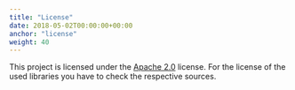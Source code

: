 ```yaml
---
title: "License"
date: 2018-05-02T00:00:00+00:00
anchor: "license"
weight: 40
---
```


This project is licensed under the [Apache 2.0](https://github.com/owncloud/ocis/graph/blob/master/LICENSE) license. For the license of the used libraries you have to check the respective sources.
